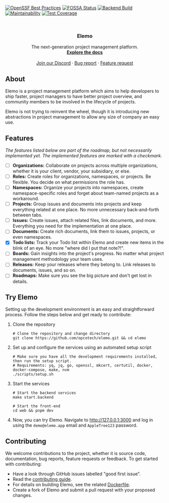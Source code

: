 [![OpenSSF Best Practices](https://www.bestpractices.dev/projects/8801/badge)](https://www.bestpractices.dev/projects/8801)
[![FOSSA Status](https://app.fossa.com/api/projects/git%2Bgithub.com%2Fopcotech%2Felemo.svg?type=shield&issueType=license)](https://app.fossa.com/projects/git%2Bgithub.com%2Fopcotech%2Felemo?ref=badge_shield&issueType=license)
[![Backend Build](https://github.com/opcotech/elemo/actions/workflows/build-backend.yml/badge.svg)](https://github.com/opcotech/elemo/actions/workflows/build-backend.yml)
[![Maintainability](https://api.codeclimate.com/v1/badges/75d49d53fc2510bc9e0e/maintainability)](https://codeclimate.com/repos/643f9ba5f0900f00bb3c5881/maintainability)
[![Test Coverage](https://api.codeclimate.com/v1/badges/75d49d53fc2510bc9e0e/test_coverage)](https://codeclimate.com/repos/643f9ba5f0900f00bb3c5881/test_coverage)

<br />
<div align="center">
  <h3 align="center">Elemo</h3>

  <p align="center">
    The next-generation project management platform.
    <br />
    <a href="https://github.com/opcotech/elemo/tree/main/docs"><strong>Explore the docs</strong></a>
    <br />
    <br />
    <a href="https://discord.gg/sx9FPyXAdP">Join our Discord</a>
    ·
    <a href="https://github.com/opcotech/elemo/issues/new?labels=needs+triage&template=bug_report.md&title=%5BBUG%5D+">Bug report</a>
    ·
    <a href="https://github.com/opcotech/elemo/issues/new?labels=enhancement&template=feature_request.md&title=%5BREQUEST%5D">Feature request</a>
  </p>
</div>

## About

Elemo is a project management platform which aims to help developers to ship faster, project managers to have better
project overview, and community members to be involved in the lifecycle of projects.

Elemo is not trying to reinvent the wheel, though it is introducing new abstractions in project management to allow any
size of company an easy use.

## Features

_The features listed below are part of the roadmap, but not necessarily implemented yet. The implemented features are
marked with a checkmark._

- [ ] **Organizations:** Collaborate on projects across multiple organizations, whether it is your client, vendor, your
  subsidiary, or else.
- [ ] **Roles:** Create roles for organizations, namespaces, or projects. Be flexible. You decide on what permissions
  the role has.
- [ ] **Namespaces:** Organize your projects into namespaces, create namespace-specific roles and forget about
  team-named projects as a workaround.
- [ ] **Projects:** Group issues and documents into projects and keep everything related at one place. No more
  unnecessary back-and-forth between tabs.
- [ ] **Issues:** Create issues, attach related files, link documents, and more. Everything you need for the
  implementation at one place.
- [ ] **Documents:** Create rich documents, link them to issues, projects, or even namespaces.
- [x] **Todo lists:** Track your Todo list within Elemo and create new items in the blink of an eye. No more "where did
  I put that note?!".
- [ ] **Boards:** Gain insights into the project's progress. No matter what project management methodology your team
  uses.
- [ ] **Releases:** Keep your releases where they belong to. Link releases to documents, issues, and so on.
- [ ] **Roadmaps:** Make sure you see the big picture and don't get lost in details.

## Try Elemo

Setting up the development environment is an easy and straightforward process. Follow the steps below and get ready to
contribute:

1. Clone the repository
   ```shell
   # Clone the repository and change directory
   git clone https://github.com/opcotech/elemo.git && cd elemo
   ```
2. Set up and configure the services using an automated setup script
   ```shell
   # Make sure you have all the development requirements installed, then run the setup script.
   # Requirements: yq, jq, go, openssl, mkcert, certutil, docker, docker-compose, make, nvm
   ./scripts/setup.sh
   ```
3. Start the services
   ```shell
   # Start the backend services
   make start.backend

   # Start the front-end
   cd web && pnpm dev
   ```
4. Now, you can try Elemo. Navigate to http://127.0.0.1:3000 and log in using the `demo@elemo.app` email
   and `AppleTree123` password.

## Contributing

We welcome contributions to the project, whether it is source code, documentation, bug reports, feature requests or
feedback. To get started with contributing:

* Have a look through GitHub issues labelled "good first issue".
* Read the [contributing guide](https://github.com/opcotech/elemo/blob/main/CONTRIBUTING.md).
* For details on building Elemo, see the
  related [Dockerfile](https://github.com/opcotech/elemo/blob/main/build/package/Dockerfile).
* Create a fork of Elemo and submit a pull request with your proposed changes.
